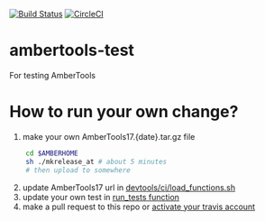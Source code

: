 [![Build Status](https://travis-ci.org/Amber-MD/ambertools-ci.svg?branch=nightly)](https://travis-ci.org/Amber-MD/ambertools-ci)
[![CircleCI](https://circleci.com/gh/Amber-MD/ambertools-test/tree/nightly.svg?style=svg)](https://circleci.com/gh/Amber-MD/ambertools-test/tree/nightly)

# ambertools-test
For testing AmberTools

# How to run your own change?
1. make your own AmberTools17.{date}.tar.gz file
```bash
    cd $AMBERHOME
    sh ./mkrelease_at # about 5 minutes
    # then upload to somewhere
```
2. update AmberTools17 url in [devtools/ci/load_functions.sh](devtools/ci/load_functions.sh)
3. update your own test in [run_tests function](devtools/ci/load_functions.sh)
4. make a pull request to this repo or [activate your travis account](https://travis-ci.org/getting_started)
